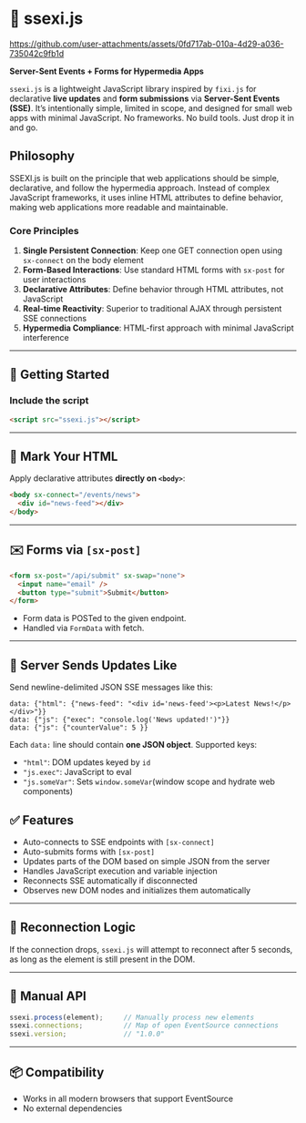 # 🍆 ssexi.js

https://github.com/user-attachments/assets/0fd717ab-010a-4d29-a036-735042c9fb1d

**Server-Sent Events + Forms for Hypermedia Apps**

`ssexi.js` is a lightweight JavaScript library inspired by `fixi.js` for declarative **live updates** and **form submissions** via **Server-Sent Events (SSE)**.
It’s intentionally simple, limited in scope, and designed for small web apps with minimal JavaScript.
No frameworks. No build tools. Just drop it in and go.

## Philosophy

SSEXI.js is built on the principle that web applications should be simple, declarative, and follow the hypermedia approach. Instead of complex JavaScript frameworks, it uses inline HTML attributes to define behavior, making web applications more readable and maintainable.

### Core Principles

1. **Single Persistent Connection**: Keep one GET connection open using `sx-connect` on the body element
2. **Form-Based Interactions**: Use standard HTML forms with `sx-post` for user interactions
3. **Declarative Attributes**: Define behavior through HTML attributes, not JavaScript
4. **Real-time Reactivity**: Superior to traditional AJAX through persistent SSE connections
5. **Hypermedia Compliance**: HTML-first approach with minimal JavaScript interference

---

## 🚀 Getting Started

### Include the script

```html
<script src="ssexi.js"></script>
```

---

## 🧬 Mark Your HTML

Apply declarative attributes **directly on `<body>`**:

```html
<body sx-connect="/events/news">
  <div id="news-feed"></div>
</body>
```

---

## ✉️ Forms via `[sx-post]`

```html
<form sx-post="/api/submit" sx-swap="none">
  <input name="email" />
  <button type="submit">Submit</button>
</form>
```

* Form data is POSTed to the given endpoint.
* Handled via `FormData` with fetch.

---

## 📡 Server Sends Updates Like

Send newline-delimited JSON SSE messages like this:

```
data: {"html": {"news-feed": "<div id='news-feed'><p>Latest News!</p></div>"}}
data: {"js": {"exec": "console.log('News updated!')"}}
data: {"js": {"counterValue": 5 }}
```

Each `data:` line should contain **one JSON object**. Supported keys:

* `"html"`: DOM updates keyed by `id`
* `"js.exec"`: JavaScript to eval
* `"js.someVar"`: Sets `window.someVar`(window scope and hydrate web components)

## ✅ Features

* Auto-connects to SSE endpoints with `[sx-connect]`
* Auto-submits forms with `[sx-post]`
* Updates parts of the DOM based on simple JSON from the server
* Handles JavaScript execution and variable injection
* Reconnects SSE automatically if disconnected
* Observes new DOM nodes and initializes them automatically

---

## 🔁 Reconnection Logic

If the connection drops, `ssexi.js` will attempt to reconnect after 5 seconds, as long as the element is still present in the DOM.

---

## 🔧 Manual API

```js
ssexi.process(element);     // Manually process new elements
ssexi.connections;          // Map of open EventSource connections
ssexi.version;              // "1.0.0"
```

---

## 📦 Compatibility

* Works in all modern browsers that support EventSource
* No external dependencies
